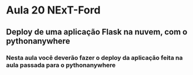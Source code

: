 # Aula 20 NExT-Ford

## Deploy de uma aplicação Flask na nuvem, com o pythonanywhere

### Nesta aula você deverão fazer o deploy da aplicação feita na aula passada para o pythonanywhere
